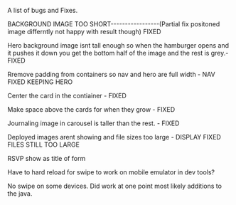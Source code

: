 A list of bugs and Fixes.


BACKGROUND IMAGE TOO SHORT-----------------(Partial fix positoned image differntly not happy with result though) FIXED



Hero background image isnt tall enough so when the hamburger opens and it pushes it down you get the bottom half of the image and the rest is grey.- FIXED


Rremove padding from containers so nav and hero are full width - NAV FIXED KEEPING HERO

Center the card in the contiainer - FIXED

Make space above the cards for when they grow - FIXED

Journaling image in carousel is taller than the rest. - FIXED

Deployed images arent showing and file sizes too large - DISPLAY FIXED FILES STILL TOO LARGE

RSVP show as title of form

Have to hard reload for swipe to work on mobile emulator in dev tools?

No swipe on some devices. Did work at one point most likely additions to the java.